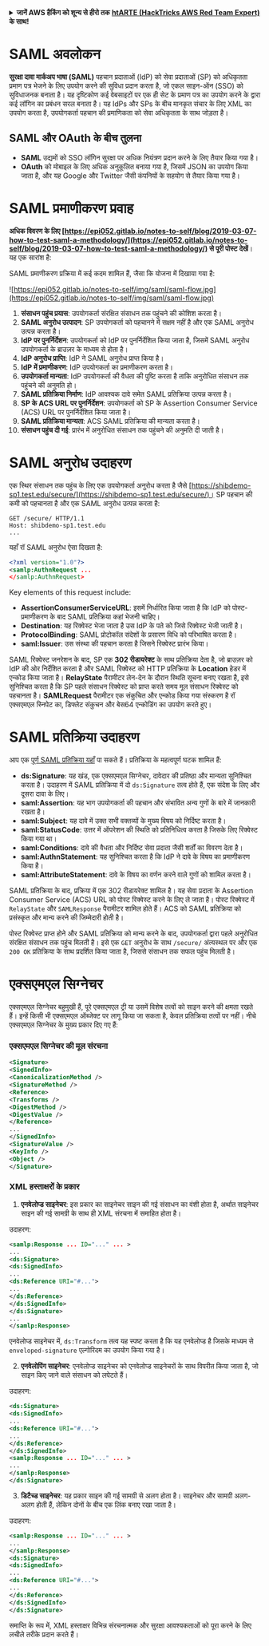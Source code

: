 <details>

<summary><strong>जानें AWS हैकिंग को शून्य से हीरो तक</strong> <a href="https://training.hacktricks.xyz/courses/arte"><strong>htARTE (HackTricks AWS Red Team Expert)</strong></a><strong> के साथ!</strong></summary>

HackTricks का समर्थन करने के अन्य तरीके:

* यदि आप अपनी **कंपनी का विज्ञापन HackTricks में देखना चाहते हैं** या **HackTricks को PDF में डाउनलोड करना चाहते हैं** तो [**सब्सक्रिप्शन प्लान्स**](https://github.com/sponsors/carlospolop) की जांच करें!
* [**आधिकारिक PEASS & HackTricks स्वैग**](https://peass.creator-spring.com) प्राप्त करें
* [**The PEASS Family**](https://opensea.io/collection/the-peass-family) की खोज करें, हमारा विशेष [**NFTs**](https://opensea.io/collection/the-peass-family) संग्रह
* **शामिल हों** 💬 [**Discord समूह**](https://discord.gg/hRep4RUj7f) या [**टेलीग्राम समूह**](https://t.me/peass) या **मुझे** **Twitter** 🐦 [**@carlospolopm**](https://twitter.com/carlospolopm)** का पालन करें**.
* **अपने हैकिंग ट्रिक्स साझा करें, PRs सबमिट करके** [**HackTricks**](https://github.com/carlospolop/hacktricks) और [**HackTricks Cloud**](https://github.com/carlospolop/hacktricks-cloud) github repos में।

</details>


# SAML अवलोकन

**सुरक्षा दावा मार्कअप भाषा (SAML)** पहचान प्रदाताओं (IdP) को सेवा प्रदाताओं (SP) को अधिकृतता प्रमाण पत्र भेजने के लिए उपयोग करने की सुविधा प्रदान करता है, जो एकल साइन-ऑन (SSO) को सुविधाजनक बनाता है। यह दृष्टिकोण कई वेबसाइटों पर एक ही सेट के प्रमाण पत्र का उपयोग करने के द्वारा कई लॉगिन का प्रबंधन सरल बनाता है। यह IdPs और SPs के बीच मानकृत संचार के लिए XML का उपयोग करता है, उपयोगकर्ता पहचान की प्रमाणिकता को सेवा अधिकृतता के साथ जोड़ता है।

## SAML और OAuth के बीच तुलना

- **SAML** उद्यमों को SSO लॉगिन सुरक्षा पर अधिक नियंत्रण प्रदान करने के लिए तैयार किया गया है।
- **OAuth** को मोबाइल के लिए अधिक अनुकूलित बनाया गया है, जिसमें JSON का उपयोग किया जाता है, और यह Google और Twitter जैसी कंपनियों के सहयोग से तैयार किया गया है।

# SAML प्रमाणीकरण प्रवाह

**अधिक विवरण के लिए [https://epi052.gitlab.io/notes-to-self/blog/2019-03-07-how-to-test-saml-a-methodology/](https://epi052.gitlab.io/notes-to-self/blog/2019-03-07-how-to-test-saml-a-methodology/) से पूरी पोस्ट देखें**। यह एक सारांश है:

SAML प्रमाणीकरण प्रक्रिया में कई कदम शामिल हैं, जैसा कि योजना में दिखाया गया है:

![https://epi052.gitlab.io/notes-to-self/img/saml/saml-flow.jpg](https://epi052.gitlab.io/notes-to-self/img/saml/saml-flow.jpg)

1. **संसाधन पहुंच प्रयास**: उपयोगकर्ता संरक्षित संसाधन तक पहुंचने की कोशिश करता है।
2. **SAML अनुरोध उत्पादन**: SP उपयोगकर्ता को पहचानने में सक्षम नहीं है और एक SAML अनुरोध उत्पन्न करता है।
3. **IdP पर पुनर्निर्देशन**: उपयोगकर्ता को IdP पर पुनर्निर्देशित किया जाता है, जिसमें SAML अनुरोध उपयोगकर्ता के ब्राउज़र के माध्यम से होता है।
4. **IdP अनुरोध प्राप्ति**: IdP ने SAML अनुरोध प्राप्त किया है।
5. **IdP में प्रमाणीकरण**: IdP उपयोगकर्ता का प्रमाणीकरण करता है।
6. **उपयोगकर्ता मान्यता**: IdP उपयोगकर्ता की वैधता की पुष्टि करता है ताकि अनुरोधित संसाधन तक पहुंचने की अनुमति हो।
7. **SAML प्रतिक्रिया निर्माण**: IdP आवश्यक दावे समेत SAML प्रतिक्रिया उत्पन्न करता है।
8. **SP के ACS URL पर पुनर्निर्देशन**: उपयोगकर्ता को SP के Assertion Consumer Service (ACS) URL पर पुनर्निर्देशित किया जाता है।
9. **SAML प्रतिक्रिया मान्यता**: ACS SAML प्रतिक्रिया की मान्यता करता है।
10. **संसाधन पहुंच दी गई**: प्रारंभ में अनुरोधित संसाधन तक पहुंचने की अनुमति दी जाती है।

# SAML अनुरोध उदाहरण

एक स्थिर संसाधन तक पहुंच के लिए एक उपयोगकर्ता अनुरोध करता है जैसे [https://shibdemo-sp1.test.edu/secure/](https://shibdemo-sp1.test.edu/secure/)। SP पहचान की कमी को पहचानता है और एक SAML अनुरोध उत्पन्न करता है:
```
GET /secure/ HTTP/1.1
Host: shibdemo-sp1.test.edu
...
```
यहाँ रॉ SAML अनुरोध ऐसा दिखता है:
```xml
<?xml version="1.0"?>
<samlp:AuthnRequest ...
</samlp:AuthnRequest>
```
Key elements of this request include:
- **AssertionConsumerServiceURL**: इसमें निर्धारित किया जाता है कि IdP को पोस्ट-प्रमाणीकरण के बाद SAML प्रतिक्रिया कहां भेजनी चाहिए।
- **Destination**: यह रिक्वेस्ट भेजा जाता है उस IdP के पते को जिसे रिक्वेस्ट भेजी जाती है।
- **ProtocolBinding**: SAML प्रोटोकॉल संदेशों के प्रसारण विधि को परिभाषित करता है।
- **saml:Issuer**: उस संस्था की पहचान करता है जिसने रिक्वेस्ट प्रारंभ किया।

SAML रिक्वेस्ट जनरेशन के बाद, SP एक **302 रीडायरेक्ट** के साथ प्रतिक्रिया देता है, जो ब्राउज़र को IdP की ओर निर्देशित करता है और SAML रिक्वेस्ट को HTTP प्रतिक्रिया के **Location** हेडर में एन्कोड किया जाता है। **RelayState** पैरामीटर लेन-देन के दौरान स्थिति सूचना बनाए रखता है, इसे सुनिश्चित करता है कि SP पहले संसाधन रिक्वेस्ट को प्राप्त करते समय मूल संसाधन रिक्वेस्ट को पहचानता है। **SAMLRequest** पैरामीटर एक संकुचित और एन्कोड किया गया संस्करण है रॉ एक्सएमएल स्निपेट का, डिफ्लेट संकुचन और बेस64 एन्कोडिंग का उपयोग करते हुए।


# SAML प्रतिक्रिया उदाहरण

आप एक [पूर्ण SAML प्रतिक्रिया यहाँ](https://epi052.gitlab.io/notes-to-self/blog/2019-03-07-how-to-test-saml-a-methodology/) पा सकते हैं। प्रतिक्रिया के महत्वपूर्ण घटक शामिल हैं:

- **ds:Signature**: यह खंड, एक एक्सएमएल सिग्नेचर, दावेदार की प्रतिष्ठा और मान्यता सुनिश्चित करता है। उदाहरण में SAML प्रतिक्रिया में दो `ds:Signature` तत्व होते हैं, एक संदेश के लिए और दूसरा दावा के लिए।
- **saml:Assertion**: यह भाग उपयोगकर्ता की पहचान और संभावित अन्य गुणों के बारे में जानकारी रखता है।
- **saml:Subject**: यह दावे में उक्त सभी वक्तव्यों के मुख्य विषय को निर्दिष्ट करता है।
- **saml:StatusCode**: उत्तर में ऑपरेशन की स्थिति को प्रतिनिधित्व करता है जिसके लिए रिक्वेस्ट किया गया था।
- **saml:Conditions**: दावे की वैधता और निर्दिष्ट सेवा प्रदाता जैसी शर्तों का विवरण देता है।
- **saml:AuthnStatement**: यह सुनिश्चित करता है कि IdP ने दावे के विषय का प्रमाणीकरण किया है।
- **saml:AttributeStatement**: दावे के विषय का वर्णन करने वाले गुणों को शामिल करता है।

SAML प्रतिक्रिया के बाद, प्रक्रिया में एक 302 रीडायरेक्ट शामिल है। यह सेवा प्रदाता के Assertion Consumer Service (ACS) URL को पोस्ट रिक्वेस्ट करने के लिए ले जाता है। पोस्ट रिक्वेस्ट में `RelayState` और `SAMLResponse` पैरामीटर शामिल होते हैं। ACS को SAML प्रतिक्रिया को प्रसंस्कृत और मान्य करने की जिम्मेदारी होती है।

पोस्ट रिक्वेस्ट प्राप्त होने और SAML प्रतिक्रिया को मान्य करने के बाद, उपयोगकर्ता द्वारा पहले अनुरोधित संरक्षित संसाधन तक पहुंच मिलती है। इसे एक `GET` अनुरोध के साथ `/secure/` अंत्यस्थल पर और एक `200 OK` प्रतिक्रिया के साथ प्रदर्शित किया जाता है, जिससे संसाधन तक सफल पहुंच मिलती है।


# एक्सएमएल सिग्नेचर

एक्सएमएल सिग्नेचर बहुमुखी हैं, पूरे एक्सएमएल ट्री या उसमें विशेष तत्वों को साइन करने की क्षमता रखते हैं। इन्हें किसी भी एक्सएमएल ऑब्जेक्ट पर लागू किया जा सकता है, केवल प्रतिक्रिया तत्वों पर नहीं। नीचे एक्सएमएल सिग्नेचर के मुख्य प्रकार दिए गए हैं:

### एक्सएमएल सिग्नेचर की मूल संरचना
```xml
<Signature>
<SignedInfo>
<CanonicalizationMethod />
<SignatureMethod />
<Reference>
<Transforms />
<DigestMethod />
<DigestValue />
</Reference>
...
</SignedInfo>
<SignatureValue />
<KeyInfo />
<Object />
</Signature>
```
### XML हस्ताक्षरों के प्रकार

1. **एनवेलोप्ड साइनेचर**: इस प्रकार का साइनेचर साइन की गई संसाधन का वंशी होता है, अर्थात साइनेचर साइन की गई सामग्री के साथ ही XML संरचना में समाहित होता है।

उदाहरण:
```xml
<samlp:Response ... ID="..." ... >
...
<ds:Signature>
<ds:SignedInfo>
...
<ds:Reference URI="#...">
...
</ds:Reference>
</ds:SignedInfo>
</ds:Signature>
...
</samlp:Response>
```

एनवेलोप्ड साइनेचर में, `ds:Transform` तत्व यह स्पष्ट करता है कि यह एनवेलोप्ड है जिसके माध्यम से `enveloped-signature` एल्गोरिदम का उपयोग किया गया है।

2. **एनवेलोपिंग साइनेचर**: एनवेलोप्ड साइनेचर को एनवेलोप्ड साइनेचरों के साथ विपरीत किया जाता है, जो साइन किए जाने वाले संसाधन को लपेटते हैं।

उदाहरण:
```xml
<ds:Signature>
<ds:SignedInfo>
...
<ds:Reference URI="#...">
...
</ds:Reference>
</ds:SignedInfo>
<samlp:Response ... ID="..." ... >
...
</samlp:Response>
</ds:Signature>
```

3. **डिटैच्ड साइनेचर**: यह प्रकार साइन की गई सामग्री से अलग होता है। साइनेचर और सामग्री अलग-अलग होती हैं, लेकिन दोनों के बीच एक लिंक बनाए रखा जाता है।

उदाहरण:
```xml
<samlp:Response ... ID="..." ... >
...
</samlp:Response>
<ds:Signature>
<ds:SignedInfo>
...
<ds:Reference URI="#...">
...
</ds:Reference>
</ds:SignedInfo>
</ds:Signature>
```

समाप्ति के रूप में, XML हस्ताक्षर विभिन्न संरचनात्मक और सुरक्षा आवश्यकताओं को पूरा करने के लिए लचीले तरीके प्रदान करते हैं।
